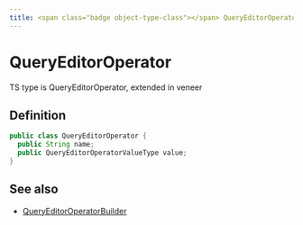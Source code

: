 ```yaml
---
title: <span class="badge object-type-class"></span> QueryEditorOperator
---
```

# <span class="badge object-type-class"></span> QueryEditorOperator

TS type is QueryEditorOperator<T extends QueryEditorOperatorValueType>, extended in veneer

## Definition

```java
public class QueryEditorOperator {
  public String name;
  public QueryEditorOperatorValueType value;
}
```
## See also

 * <span class="badge builder"></span> [QueryEditorOperatorBuilder](./builder-QueryEditorOperatorBuilder.md)
